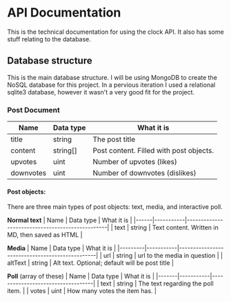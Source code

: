 # API Documentation
This is the technical documentation for using the clock API. It also has some stuff relating to the database.

## Database structure
This is the main database structure. I will be using MongoDB to create the NoSQL database for this project. In a pervious iteration I used a relational sqlite3 database, however it wasn't a very good fit for the project.

### Post Document
| Name      | Data type | What it is                              |
|-----------|-----------|-----------------------------------------|
| title     | string    | The post title                          |
| content   | string[]  | Post content. Filled with post objects. |
| upvotes   | uint      | Number of upvotes (likes)               |
| downvotes | uint      | Number of downvotes (dislikes)          |
#### Post objects:
There are three main types of post objects: text, media, and interactive poll.

**Normal text**
| Name | Data type | What it is                                      |
|------|-----------|-------------------------------------------------|
| text | string    | Text content. Written in MD, then saved as HTML |

**Media**
| Name    | Data type | What it is                                     |
|---------|-----------|------------------------------------------------|
| url     | string    | url to the media in question                   |
| altText | string    | Alt text. Optional; default will be post title |

**Poll**
(array of these)
| Name  | Data type | What it is                        |
|-------|-----------|-----------------------------------|
| text  | string    | The text regarding the poll item. |
| votes | uint      | How many votes the item has.      |
